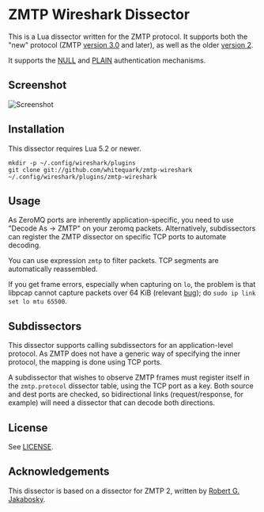 ZMTP Wireshark Dissector
========================

This is a Lua dissector written for the ZMTP protocol. It supports both the "new" protocol (ZMTP
[version 3.0][zmtp30] and later), as well as the older [version 2][zmtp2].

It supports the [NULL][zmtp30] and [PLAIN][plain] authentication mechanisms.

[zmtp2]: http://rfc.zeromq.org/spec:15
[zmtp30]: http://rfc.zeromq.org/spec:23
[zmtp31]: http://rfc.zeromq.org/spec:37
[plain]:  http://rfc.zeromq.org/spec:24

Screenshot
----------

![Screenshot](/screenshot.png)

Installation
------------

This dissector requires Lua 5.2 or newer.

    mkdir -p ~/.config/wireshark/plugins
    git clone git://github.com/whitequark/zmtp-wireshark ~/.config/wireshark/plugins/zmtp-wireshark

Usage
-----

As ZeroMQ ports are inherently application-specific, you need to use "Decode As -> ZMTP" on your
zeromq packets. Alternatively, subdissectors can register the ZMTP dissector on specific TCP ports
to automate decoding.

You can use expression `zmtp` to filter packets. TCP segments are automatically reassembled.

If you get frame errors, especially when capturing on `lo`, the problem is that libpcap cannot capture packets over 64 KiB (relevant [bug](https://github.com/the-tcpdump-group/tcpdump/issues/389)); do `sudo ip link set lo mtu 65500`.

Subdissectors
-------------

This dissector supports calling subdissectors for an application-level protocol. As ZMTP does
not have a generic way of specifying the inner protocol, the mapping is done using TCP ports.

A subdissector that wishes to observe ZMTP frames must register itself in the `zmtp.protocol`
dissector table, using the TCP port as a key. Both source and dest ports are checked, so
bidirectional links (request/response, for example) will need a dissector that can decode both
directions.

License
-------

See [LICENSE](LICENSE.txt).

Acknowledgements
----------------

This dissector is based on a dissector for ZMTP 2, written by [Robert G. Jakabosky](mailto:bobby@neoawareness.com).
